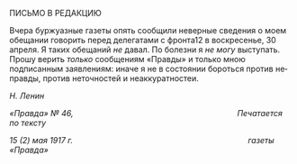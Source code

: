 ПИСЬМО В РЕДАКЦИЮ

Вчера буржуазные газеты опять сообщили неверные сведения о моем обещании го­ворить перед делегатами с фронта12 в воскресенье, 30 апреля. Я таких обещаний _не_ да­вал. По болезни я _не могу_ выступать. Прошу верить _только_ сообщениям «Правды» и только мною подписанным заявлениям: иначе я не в состоянии бороться против не­правды, против неточностей и неаккуратностеи.

_Н. Ленин_

_«Правда» № 46,                                                                          Печатается по тексту_

_15 (2) мая 1917 г.                                                                               газеты «Правда»_